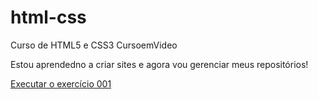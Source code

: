 # html-css
Curso de HTML5 e CSS3 CursoemVideo

Estou aprendedno a criar sites e agora vou gerenciar meus repositórios!

<a href="https://igorsantos20.github.io/html-css/Exercicios/ex001/index.html">Executar o exercício 001</a>
